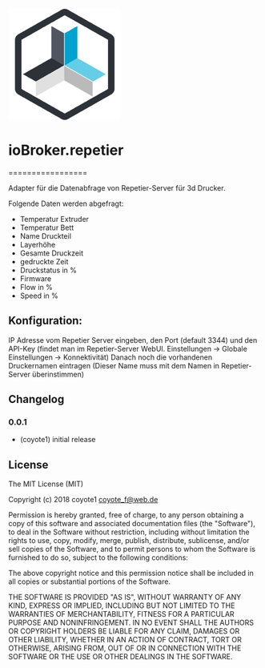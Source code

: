 ![Logo](admin/repetier.png)
# ioBroker.repetier
=================

Adapter für die Datenabfrage von Repetier-Server für 3d Drucker.

Folgende Daten werden abgefragt:

- Temperatur Extruder
- Temperatur Bett
- Name Druckteil
- Layerhöhe
- Gesamte Druckzeit
- gedruckte Zeit
- Druckstatus in %
- Firmware
- Flow in %
- Speed in %


## Konfiguration:

IP Adresse vom Repetier Server eingeben, den Port (default 3344) und den API-Key (findet man im Repetier-Server WebUI. Einstellungen -> Globale Einstellungen -> Konnektivität) Danach noch die vorhandenen Druckernamen eintragen (Dieser Name muss mit dem Namen in Repetier-Server überinstimmen)


## Changelog

### 0.0.1
* (coyote1) initial release

## License

The MIT License (MIT)

Copyright (c) 2018 coyote1 <coyote_f@web.de>

Permission is hereby granted, free of charge, to any person obtaining a copy
of this software and associated documentation files (the "Software"), to deal
in the Software without restriction, including without limitation the rights
to use, copy, modify, merge, publish, distribute, sublicense, and/or sell
copies of the Software, and to permit persons to whom the Software is
furnished to do so, subject to the following conditions:

The above copyright notice and this permission notice shall be included in
all copies or substantial portions of the Software.

THE SOFTWARE IS PROVIDED "AS IS", WITHOUT WARRANTY OF ANY KIND, EXPRESS OR
IMPLIED, INCLUDING BUT NOT LIMITED TO THE WARRANTIES OF MERCHANTABILITY,
FITNESS FOR A PARTICULAR PURPOSE AND NONINFRINGEMENT. IN NO EVENT SHALL THE
AUTHORS OR COPYRIGHT HOLDERS BE LIABLE FOR ANY CLAIM, DAMAGES OR OTHER
LIABILITY, WHETHER IN AN ACTION OF CONTRACT, TORT OR OTHERWISE, ARISING FROM,
OUT OF OR IN CONNECTION WITH THE SOFTWARE OR THE USE OR OTHER DEALINGS IN
THE SOFTWARE.
